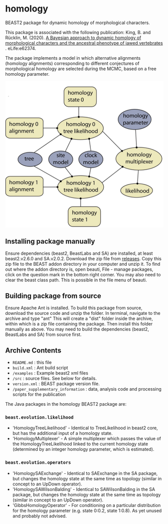# homology
BEAST2 package for dynamic homology of morphological characters.

This package is associated with the following publication:
King, B. and Rücklin, M. (2020). [A Bayesian approach to dynamic homology of morphological characters and the ancestral phenotype of jawed vertebrates ](https://elifesciences.org/articles/62374). eLife:e62374.

The package implements a model in which alternative alignments (homology alignments) corresponding to different conjectures of morphological homology are selected during the MCMC, based on a free homology parameter.

![Graphical model of a dynamic homology partition](doc/model.jpg "Graphical model of a dynamic homology partition")

Installing package manually
---------------------------
Ensure dependencies (beast2, BeastLabs and SA) are installed, at least beast2.v2.6.0 and SA.v2.0.2.
Download the zip file from [releases](https://github.com/king-ben/homology/releases). Copy this zip file to the BEAST addon directory in your computer and unzip it. To find out where the addon directory is, open beauti, File - manage packages, click on the question mark in the bottom right corner. You may also need to clear the beast class path. This is possible in the file menu of beauti.

Building package from source
----------------------------
Ensure Apache Ant is installed.
To build this package from source, download the source code and unzip the folder. In terminal, navigate to the archive and type "ant"
This will create a "dist" folder inside the archive, within which is a zip file containing the package.
Then install this folder manually as above.
You may need to build the dependencies (beast2, BeastLabs and SA) from source first.

Archive Contents
----------------

* `README.md` : this file
* `build.xml` : Ant build script
* `/examples` : Example beast2 xml files
* `/src` : source files. See below for details.
* `version.xml` : BEAST package version file.
* `/paper_supplementary_information` : data, analysis code and processing scripts for the publication

The Java packages in the homology BEAST2 package are:

### `beast.evolution.likelihood`
* 'HomologyTreeLikelihood' - Identical to TreeLikelihood in beast2 core, but has the additional input of a homology state.
* 'HomologyMultiplexer' - A simple multiplexer which passes the value of the HomologyTreeLikelihood linked to the current homology state (determined by an integer homology parameter, which is estimated).

### `beast.evolution.operators`
* 'HomologySAExchange' - Identical to SAExchange in the SA package, but changes the homology state at the same time as topology (similar in concept to an UpDown operator).
* 'HomologySAWilsonBalding' - Identical to SAWilsonBalding in the SA package, but changes the homology state at the same time as topology (similar in concept to an UpDown operator).
* 'GibbsHomologyOperator' - For conditioning on a particular distribution for the homology parameter (e.g. state 0:0.2, state 1:0.8). As yet unused and probably not advised. 
